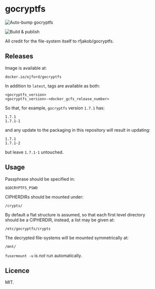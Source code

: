 # gocryptfs

![Auto-bump gocryptfs](https://github.com/OJFord/docker-gocryptfs/workflows/Auto-bump%20gocryptfs/badge.svg)

![Build & publish](https://github.com/OJFord/docker-gocryptfs/workflows/Build%20&%20publish/badge.svg)

All credit for the file-system itself to rfjakob/gocryptfs.

## Releases

Image is available at:
```
docker.io/ojford/gocryptfs
```

In addition to `latest`, tags are available as both:
```
<gocryptfs_version>
<gocryptfs_version>-<docker_gcfs_release_number>
```

So that, for example, `gocryptfs` version `1.7.1` has:
```
1.7.1
1.7.1-1
```
and any update to the packaging in this repository will result in updating:
```
1.7.1
1.7.1-2
```
but leave `1.7.1-1` untouched. 

## Usage

Passphrase should be specified in:
```
$GOCRYPTFS_PSWD
```

CIPHERDIRs should be mounted under:
```
/crypts/
```

By default a flat structure is assumed, so that each first level directory should be a CIPHERDIR, instead, a list may be given at:
```
/etc/gocryptfs/crypts
```

The decrypted file-systems will be mounted symmetrically at:
```
/mnt/
```

`fusermount -u` is *not* run automatically.


## Licence

MIT.
